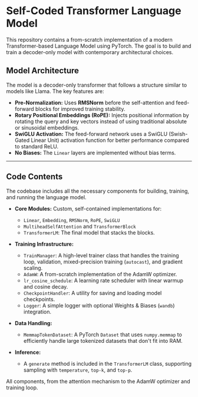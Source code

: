 # Self-Coded Transformer Language Model

This repository contains a from-scratch implementation of a modern Transformer-based Language Model using PyTorch. The goal is to build and train a decoder-only model with contemporary architectural choices.

## Model Architecture

The model is a decoder-only transformer that follows a structure similar to models like Llama. The key features are:

* **Pre-Normalization:** Uses **RMSNorm** before the self-attention and feed-forward blocks for improved training stability.
* **Rotary Positional Embeddings (RoPE):** Injects positional information by rotating the query and key vectors instead of using traditional absolute or sinusoidal embeddings.
* **SwiGLU Activation:** The feed-forward network uses a SwiGLU (Swish-Gated Linear Unit) activation function for better performance compared to standard ReLU.
* **No Biases:** The `Linear` layers are implemented without bias terms.

---

## Code Contents

The codebase includes all the necessary components for building, training, and running the language model.

* **Core Modules:** Custom, self-contained implementations for:
    * `Linear`, `Embedding`, `RMSNorm`, `RoPE`, `SwiGLU`
    * `MultiheadSelfAttention` and `TransformerBlock`
    * `TransformerLM`: The final model that stacks the blocks.

* **Training Infrastructure:**
    * `TrainManager`: A high-level trainer class that handles the training loop, validation, mixed-precision training (`autocast`), and gradient scaling.
    * `AdamW`: A from-scratch implementation of the AdamW optimizer.
    * `lr_cosine_schedule`: A learning rate scheduler with linear warmup and cosine decay.
    * `CheckpointHandler`: A utility for saving and loading model checkpoints.
    * `Logger`: A simple logger with optional Weights & Biases (`wandb`) integration.

* **Data Handling:**
    * `MemmapTokenDataset`: A PyTorch `Dataset` that uses `numpy.memmap` to efficiently handle large tokenized datasets that don't fit into RAM.

* **Inference:**
    * A `generate` method is included in the `TransformerLM` class, supporting sampling with `temperature`, `top-k`, and `top-p`.

All components, from the attention mechanism to the AdamW optimizer and training loop.
